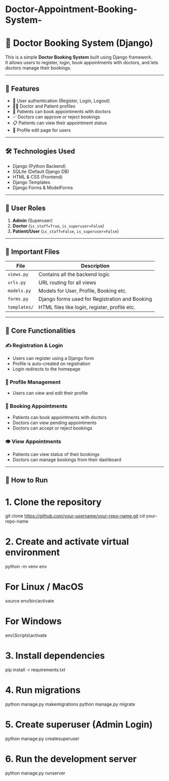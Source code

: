 # Doctor-Appointment-Booking-System-





# 🏥 Doctor Booking System (Django)

This is a simple **Doctor Booking System** built using Django framework.  
It allows users to register, login, book appointments with doctors, and lets doctors manage their bookings.

---

## 🚀 Features

- 🔐 User authentication (Register, Login, Logout)
- 👨‍⚕️ Doctor and Patient profiles
- 📆 Patients can book appointments with doctors
- ✅ Doctors can approve or reject bookings
- 📋 Patients can view their appointment status
- 🧾 Profile edit page for users

---

## 🛠️ Technologies Used

- Django (Python Backend)
- SQLite (Default Django DB)
- HTML & CSS (Frontend)
- Django Templates
- Django Forms & ModelForms

---

## 🔑 User Roles

1. **Admin** (Superuser)
2. **Doctor** (`is_staff=True`, `is_superuser=False`)
3. **Patient/User** (`is_staff=False`, `is_superuser=False`)

---

## 📂 Important Files

| File | Description |
|------|-------------|
| `views.py` | Contains all the backend logic |
| `urls.py` | URL routing for all views |
| `models.py` | Models for User, Profile, Booking etc. |
| `forms.py` | Django forms used for Registration and Booking |
| `templates/` | HTML files like login, register, profile etc. |

---

## 🔄 Core Functionalities

### ✍️ Registration & Login
- Users can register using a Django form
- Profile is auto-created on registration
- Login redirects to the homepage

### 📄 Profile Management
- Users can view and edit their profile

### 📅 Booking Appointments
- Patients can book appointments with doctors
- Doctors can view pending appointments
- Doctors can accept or reject bookings

### 👁️ View Appointments
- Patients can view status of their bookings
- Doctors can manage bookings from their dashboard

---

## 🔧 How to Run

# 1. Clone the repository
git clone https://github.com/your-username/your-repo-name.git
cd your-repo-name

# 2. Create and activate virtual environment
python -m venv env
# For Linux / MacOS
source env/bin/activate
# For Windows
env\Scripts\activate

# 3. Install dependencies
pip install -r requirements.txt

# 4. Run migrations
python manage.py makemigrations
python manage.py migrate

# 5. Create superuser (Admin Login)
python manage.py createsuperuser

# 6. Run the development server
python manage.py runserver
